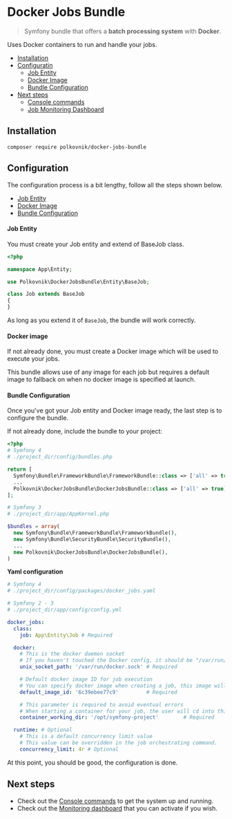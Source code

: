  Docker Jobs Bundle
===================
> Symfony bundle that offers a **batch processing system** with **Docker**.

Uses Docker containers to run and handle your jobs.

* [Installation](#installation)
* [Configuratin](#configuration)
  * [Job Entity](#job-entity)
  * [Docker Image](#docker-image)
  * [Bundle Configuration](#bundle-configuration)
* [Next steps](#next-steps)
  * [Console commands](#docs/console.md)
  * [Job Monitoring Dashboard](#docs/dashboard.md)

Installation
------------

    composer require polkovnik/docker-jobs-bundle


Configuration
-------------
The configuration process is a bit lengthy, follow all the steps shown below.

* [Job Entity](#job-entity)
* [Docker Image](#docker-image)
* [Bundle Configuration](#bundle-configuration)



#### Job Entity
You must create your Job entity and extend of BaseJob class.
```php
<?php

namespace App\Entity;

use Polkovnik\DockerJobsBundle\Entity\BaseJob;

class Job extends BaseJob
{
}

```
As long as you extend it of `BaseJob`, the bundle will work correctly.


#### Docker image
If not already done, you must create a Docker image which will be used to execute your jobs.  

This bundle allows use of any image for each job but requires a default image to fallback on when no docker image is specified at launch.


#### Bundle Configuration
Once you've got your Job entity and Docker image ready, the last step is to configure the bundle.

If not already done, include the bundle to your project:
```php
<?php
# Symfony 4
# ./project_dir/config/bundles.php

return [
  Symfony\Bundle\FrameworkBundle\FrameworkBundle::class => ['all' => true],
  ...
  Polkovnik\DockerJobsBundle\DockerJobsBundle::class => ['all' => true],
];

# Symfony 3
# ./project_dir/app/AppKernel.php

$bundles = array(
  new Symfony\Bundle\FrameworkBundle\FrameworkBundle(),
  new Symfony\Bundle\SecurityBundle\SecurityBundle(),
  ...
  new Polkovnik\DockerJobsBundle\DockerJobsBundle(),
)

```
**Yaml configuration**
```yaml
# Symfony 4
# ./project_dir/config/packages/docker_jobs.yaml

# Symfony 2 - 3
# ./project_dir/app/config/config.yml

docker_jobs:
  class:
    job: App\Entity\Job # Required

  docker:
    # This is the docker daemon socket
    # If you haven't touched the Docker config, it should be "/var/run/docker.sock" by default
    unix_socket_path: '/var/run/docker.sock' # Required

    # Default docker image ID for job execution
    # You can specify docker image when creating a job, this image will be used if no image is specified at creation.
    default_image_id: '6c39ebee77c9'         # Required

    # This parameter is required to avoid eventual errors
    # When starting a container for your job, the user will cd into this directory.
    container_working_dir: '/opt/symfony-project'        # Required

  runtime: # Optional
    # This is a default concurrency limit value
    # This value can be overridden in the job orchestrating command.
    concurrency_limit: 4r # Optional

```

At this point, you should be good, the configuration is done.  

Next steps
---------
 - Check out the [Console commands](docs/console.md) to get the system up and running.
 - Check out the [Monitoring dashboard](docs/dashboard.md) that you can activate if you wish.
